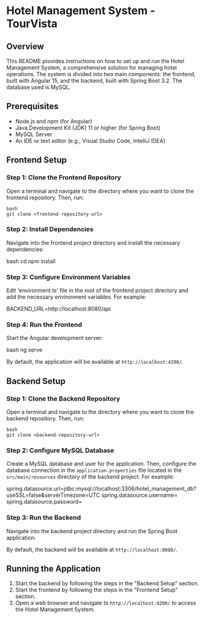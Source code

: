 # Hotel Management System - TourVista

## Overview

This README provides instructions on how to set up and run the Hotel Management System, a comprehensive solution for managing hotel operations. The system is divided into two main components: the frontend, built with Angular 15, and the backend, built with Spring Boot 3.2. The database used is MySQL.

## Prerequisites

- Node.js and npm (for Angular)
- Java Development Kit (JDK) 11 or higher (for Spring Boot)
- MySQL Server
- An IDE or text editor (e.g., Visual Studio Code, IntelliJ IDEA)

## Frontend Setup

### Step 1: Clone the Frontend Repository

Open a terminal and navigate to the directory where you want to clone the frontend repository. Then, run:

```
bash
git clone <frontend-repository-url>
```

### Step 2: Install Dependencies

Navigate into the frontend project directory and install the necessary dependencies:

bash cd <frontend-project-directory> npm install


### Step 3: Configure Environment Variables

Edit 'environment.ts' file in the root of the frontend project directory and add the necessary environment variables. For example:

BACKEND_URL=http://localhost:8080/api


### Step 4: Run the Frontend

Start the Angular development server:

bash ng serve

By default, the application will be available at `http://localhost:4200/`.

## Backend Setup

### Step 1: Clone the Backend Repository

Open a terminal and navigate to the directory where you want to clone the backend repository. Then, run:

```
bash
git clone <backend-repository-url>
```

### Step 2: Configure MySQL Database

Create a MySQL database and user for the application. Then, configure the database connection in the `application.properties` file located in the `src/main/resources` directory of the backend project. For example:

spring.datasource.url=jdbc:mysql://localhost:3306/hotel_management_db?useSSL=false&serverTimezone=UTC spring.datasource.username=<your-database-username> spring.datasource.password=<your-database-password>


### Step 3: Run the Backend

Navigate into the backend project directory and run the Spring Boot application:

By default, the backend will be available at `http://localhost:8080/`.

## Running the Application

1. Start the backend by following the steps in the "Backend Setup" section.
2. Start the frontend by following the steps in the "Frontend Setup" section.
3. Open a web browser and navigate to `http://localhost:4200/` to access the Hotel Management System.

